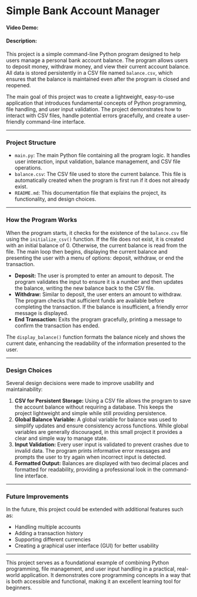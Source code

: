 # Simple Bank Account Manager
#### Video Demo: <URL HERE>
#### Description:
This project is a simple command-line Python program designed to help users manage a personal bank account balance. The program allows users to deposit money, withdraw money, and view their current account balance. All data is stored persistently in a CSV file named `balance.csv`, which ensures that the balance is maintained even after the program is closed and reopened.

The main goal of this project was to create a lightweight, easy-to-use application that introduces fundamental concepts of Python programming, file handling, and user input validation. The project demonstrates how to interact with CSV files, handle potential errors gracefully, and create a user-friendly command-line interface.

---

### Project Structure

- `main.py`: The main Python file containing all the program logic. It handles user interaction, input validation, balance management, and CSV file operations.
- `balance.csv`: The CSV file used to store the current balance. This file is automatically created when the program is first run if it does not already exist.
- `README.md`: This documentation file that explains the project, its functionality, and design choices.

---

### How the Program Works

When the program starts, it checks for the existence of the `balance.csv` file using the `initialize_csv()` function. If the file does not exist, it is created with an initial balance of 0. Otherwise, the current balance is read from the file. The main loop then begins, displaying the current balance and presenting the user with a menu of options: deposit, withdraw, or end the transaction.

- **Deposit:** The user is prompted to enter an amount to deposit. The program validates the input to ensure it is a number and then updates the balance, writing the new balance back to the CSV file.
- **Withdraw:** Similar to deposit, the user enters an amount to withdraw. The program checks that sufficient funds are available before completing the transaction. If the balance is insufficient, a friendly error message is displayed.
- **End Transaction:** Exits the program gracefully, printing a message to confirm the transaction has ended.

The `display_balance()` function formats the balance nicely and shows the current date, enhancing the readability of the information presented to the user.

---

### Design Choices

Several design decisions were made to improve usability and maintainability:

1. **CSV for Persistent Storage:** Using a CSV file allows the program to save the account balance without requiring a database. This keeps the project lightweight and simple while still providing persistence.
2. **Global Balance Variable:** A global variable for balance was used to simplify updates and ensure consistency across functions. While global variables are generally discouraged, in this small project it provides a clear and simple way to manage state.
3. **Input Validation:** Every user input is validated to prevent crashes due to invalid data. The program prints informative error messages and prompts the user to try again when incorrect input is detected.
4. **Formatted Output:** Balances are displayed with two decimal places and formatted for readability, providing a professional look in the command-line interface.

---

### Future Improvements

In the future, this project could be extended with additional features such as:

- Handling multiple accounts
- Adding a transaction history
- Supporting different currencies
- Creating a graphical user interface (GUI) for better usability

---

This project serves as a foundational example of combining Python programming, file management, and user input handling in a practical, real-world application. It demonstrates core programming concepts in a way that is both accessible and functional, making it an excellent learning tool for beginners.
